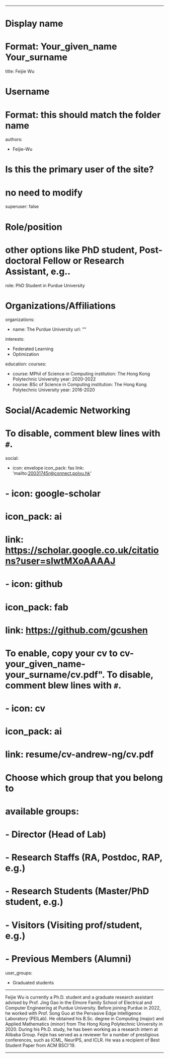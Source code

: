 
---
# Display name
# Format: Your_given_name Your_surname 
title: Feijie Wu

# Username
# Format: this should match the folder name
authors:
- Feijie-Wu

# Is this the primary user of the site?
# no need to modify 
superuser: false

# Role/position
# other options like PhD student, Post-doctoral Fellow or Research Assistant, e.g..
role: PhD Student in Purdue University

# Organizations/Affiliations
organizations:
- name: The Purdue University
  url: ""

interests:
- Federated Learning
- Optimization

education:
  courses:
  - course: MPhil of Science in Computing
    institution: The Hong Kong Polytechnic University
    year: 2020-2022
  - course: BSc of Science in Computing
    institution: The Hong Kong Polytechnic University
    year: 2016-2020

# Social/Academic Networking
# To disable, comment blew lines with `#`.
social:
- icon: envelope
  icon_pack: fas
  link: 'mailto:20031745r@connect.polyu.hk'
# - icon: google-scholar
#   icon_pack: ai
#   link: https://scholar.google.co.uk/citations?user=sIwtMXoAAAAJ
# - icon: github
#   icon_pack: fab
#   link: https://github.com/gcushen

# To enable, copy your cv to cv-your_given_name-your_surname/cv.pdf". To disable, comment blew lines with `#`.
# - icon: cv
#   icon_pack: ai
#   link: resume/cv-andrew-ng/cv.pdf

# Choose which group that you belong to
#  available groups:
#  - Director (Head of Lab)
#  - Research Staffs (RA, Postdoc, RAP, e.g.)
#  - Research Students (Master/PhD student, e.g.)
#  - Visitors (Visiting prof/student, e.g.)
#  - Previous Members (Alumni)
user_groups: 
- Graduated students
---

Feijie Wu is currently a Ph.D. student and a graduate research assistant advised by Prof. Jing Gao in the Elmore Family School of Electrical and Computer Engineering at Purdue University. Before joining Purdue in 2022, he worked with Prof. Song Guo at the Pervasive Edge Intelligence Laboratory (PEILab). He obtained his B.Sc. degree in Computing (major) and Applied Mathematics (minor) from The Hong Kong Polytechnic University in 2020. During his Ph.D. study, he has been working as a research intern at Alibaba Group. Feijie has served as a reviewer for a number of prestigious conferences, such as ICML, NeurIPS, and ICLR. He was a recipient of Best Student Paper from ACM BSCI'19.

---
